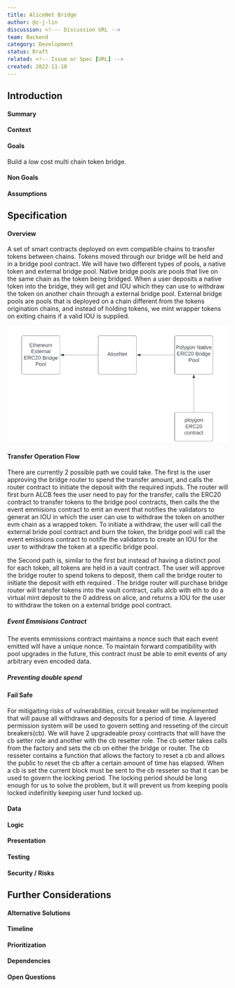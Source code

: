 ```yaml
---
title: AliceNet Bridge
author: @z-j-lin
discussion: <!--- Discussion URL -->
team: Backend
category: Development
status: Draft
related: <!-- Issue or Spec [URL] -->
created: 2022-11-10
---
```


## Introduction

#### Summary

#### Context

#### Goals

Build a low cost multi chain token bridge.

#### Non Goals

<!--- What is not to be included with this -->

#### Assumptions

## Specification

#### Overview

A set of smart contracts deployed on evm compatible chains to transfer tokens between chains. Tokens moved through our bridge will be held and in a bridge pool contract. We will have two different types of pools, a native token and external bridge pool. Native bridge pools are pools that live on the same chain as the token being bridged. When a user deposits a native token into the bridge, they will get and IOU which they can use to withdraw the token on another chain through a external bridge pool. External bridge pools are pools that is deployed on a chain different from the tokens origination chains, and instead of holding tokens, we mint wrapper tokens on exiting chains if a valid IOU is supplied.

![Native and External Pool Illustration](/images/natveExternalPool.png)

#### Transfer Operation Flow

There are currently 2 possible path we could take. The first is the user approving the bridge router to spend the transfer amount, and calls the router contract to initiate the deposit with the required inputs. The router will first burn ALCB fees the user need to pay for the transfer, calls the ERC20 contract to transfer tokens to the bridge pool contracts, then calls the the event emmisions contract to emit an event that notifies the validators to generat an IOU in which the user can use to withdraw the token on another evm chain as a wrapped token. To initiate a withdraw, the user will call the external bride pool contract and burn the token, the bridge pool will call the event emissions contract to notifie the validators to create an IOU for the user to withdraw the token at a specific bridge pool.

the Second path is, similar to the first but instead of having a distinct pool for each token, all tokens are held in a vault contract. The user will approve the bridge router to spend tokens to deposit, them call the bridge router to initiate the deposit with eth required . The bridge router will purchase bridge router will transfer tokens into the vault contract, calls alcb with eth to do a virtual mint deposit to the 0 address on alice, and returns a IOU for the user to withdraw the token on a external bridge pool contract.

##### Event Emmisions Contract

The events emmissions contract maintains a nonce such that each event emitted will have a unique nonce. To maintain forward compatibility with pool upgrades in the future, this contract must be able to emit events of any arbitrary even encoded data.

##### Preventing double spend

#### Fail Safe

For mitigaiting risks of vulnerabilities, circuit breaker will be implemented that will pause all withdraws and deposits for a period of time. A layered permission system will be used to govern setting and resseting of the circuit breakers(cb). We will have 2 upgradeable proxy contracts that will have the cb setter role and another with the cb resetter role. The cb setter takes calls from the factory and sets the cb on either the bridge or router. The cb resseter contains a function that allows the factory to reset a cb and allows the public to reset the cb after a certain amount of time has elapsed. When a cb is set the current block must be sent to the cb resseter so that it can be used to govern the locking period. The locking period should be long enough for us to solve the problem, but it will prevent us from keeping pools locked indefinitly keeping user fund locked up.

#### Data

<!-- Data Models / Schemas Requirements -->

#### Logic

<!--- APIs / Pseudocode / Flowcharts / Conditions / Limitations -->

#### Presentation

<!--- UI / UX / Wireframes / Mockups / Design -->

#### Testing

<!--- Testing Requirements -->

#### Security / Risks

<!--- Security / Risks Considerations -->

## Further Considerations

#### Alternative Solutions

<!-- Describe alternative solutions or implementations if any exist -->

#### Timeline

<!--- Estimated timeline to complete / list any milestones -->

#### Prioritization

<!--- How this fits into the roadmap -->

#### Dependencies

<!--- Dependencies on other specs -->

#### Open Questions

<!--- Open questions that need to be answered -->
